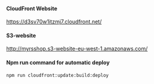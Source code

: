 #### CloudFront Website
https://d3sv70w1itzmj7.cloudfront.net/

#### S3-website
http://myrsshop.s3-website-eu-west-1.amazonaws.com/

#### Npm run command for automatic deploy
```
npm run cloudfront:update:build:deploy
```